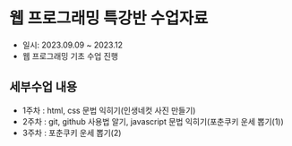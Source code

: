 # 웹 프로그래밍 특강반 수업자료
* 일시: 2023.09.09 ~ 2023.12
* 웹 프로그래밍 기초 수업 진행

## 세부수업 내용

* 1주차 : html, css 문법 익히기(인생네컷 사진 만들기)
* 2주차 : git, github 사용법 알기, javascript 문법 익히기(포춘쿠키 운세 뽑기(1))
* 3주차 : 포춘쿠키 운세 뽑기(2)
